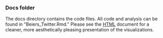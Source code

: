 ### Docs folder

The docs directory contains the code files. All code and analysis can be found in "Beiers_Twitter.Rmd." Please see the [HTML](./Beiers_Twitter.html) document for a cleaner, more aesthetically pleasing presentation of the visualizations.
